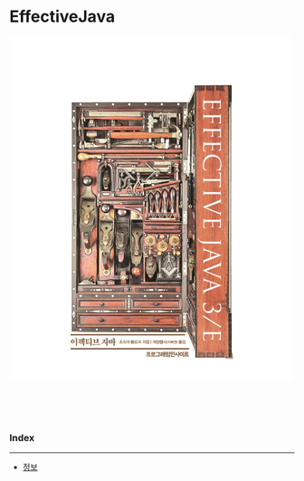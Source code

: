 # EffectiveJava

![](mkdwn/img/00_init.png)

<br/><br/><br/>

### Index

---

* [정보](#정보)

<br/><br/><br/>
